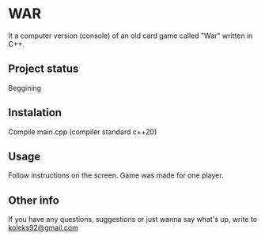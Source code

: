 # WAR

It a computer version (console) of an old card game called "War" written in C++.


## Project status

Beggining

## Instalation

Compile main.cpp (compiler standard c++20)

## Usage

Follow instructions on the screen.
Game was made for one player.

## Other info
If you have any questions, suggestions or just wanna say what's up, write to koleks92@gmail.com

